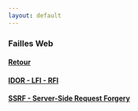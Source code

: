 ```yaml
---
layout: default
---
```


### Failles Web

#### [Retour](../index.md)

#### [IDOR - LFI - RFI](/pages/web/idor-lfi-rfi.md)
#### [SSRF - Server-Side Request Forgery](/pages/web/ssrf.md)